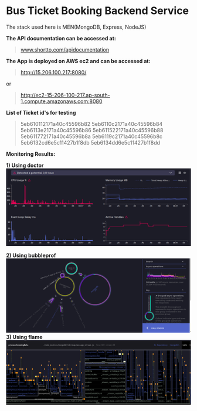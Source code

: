 # Bus Ticket Booking Backend Service
The stack used here is MEN(MongoDB, Express, NodeJS)

**The API documentation can be accessed at:**

> www.shortto.com/apidocumentation

**The App is deployed on AWS ec2 and can be accessed at:**

> http://15.206.100.217:8080/

or

> http://ec2-15-206-100-217.ap-south-1.compute.amazonaws.com:8080

**List of Ticket id's for testing**
> 5eb610112171a40c45596b82
> 5eb6110c2171a40c45596b84
> 5eb6113e2171a40c45596b86
> 5eb611522171a40c45596b88
> 5eb611772171a40c45596b8a
> 5eb6119c2171a40c45596b8c
> 5eb6132cd6e5c11427b1f8db
> 5eb6134dd6e5c11427b1f8dd


**Monitoring Results:**

**1) Using doctor**
![doctor](https://github.com/TypicalDefender/bus-ticket-booking-backend/blob/master/Screenshot%20from%202020-05-08%2020-49-21.png)

**2) Using bubbleprof**
![bubble](https://github.com/TypicalDefender/bus-ticket-booking-backend/blob/master/Screenshot%20from%202020-05-08%2020-52-59.png)
**3) Using flame**
![flame](https://github.com/TypicalDefender/bus-ticket-booking-backend/blob/master/Screenshot%20from%202020-05-08%2020-58-18.png)
